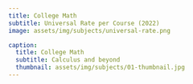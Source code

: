 ```yaml
---
title: College Math
subtitle: Universal Rate per Course (2022)
image: assets/img/subjects/universal-rate.png

caption:
  title: College Math
  subtitle: Calculus and beyond
  thumbnail: assets/img/subjects/01-thumbnail.jpg
---
```

